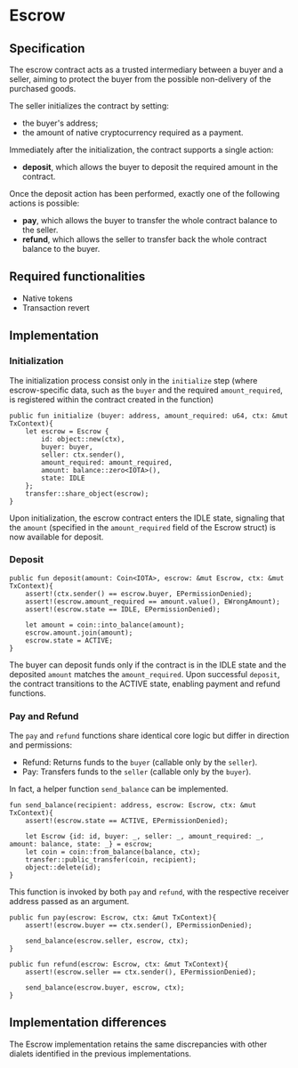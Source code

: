 # Escrow

## Specification

The escrow contract acts as a trusted intermediary between a buyer and a seller, aiming to protect the buyer from the possible non-delivery of the purchased goods. 

The seller initializes the contract by setting: 
- the buyer's address;
- the amount of native cryptocurrency required as a payment.

Immediately after the initialization, the contract supports a single action:
- **deposit**, which allows the buyer to deposit the required amount in the contract.

Once the deposit action has been performed, exactly one of the following actions is possible:
- **pay**, which allows the buyer to transfer the whole contract balance to the seller.
- **refund**, which allows the seller to transfer back the whole contract balance to the buyer.

## Required functionalities

- Native tokens
- Transaction revert

## Implementation

### Initialization

The initialization process consist only in the `initialize` step (where escrow-specific data, such as the `buyer` and the required `amount_required`, is registered within the contract created in the function)

```move
public fun initialize (buyer: address, amount_required: u64, ctx: &mut TxContext){
    let escrow = Escrow {
        id: object::new(ctx),
        buyer: buyer,
        seller: ctx.sender(),
        amount_required: amount_required,
        amount: balance::zero<IOTA>(),
        state: IDLE 
    };
    transfer::share_object(escrow);
}
```

Upon initialization, the escrow contract enters the IDLE state, signaling that the `amount` (specified in the `amount_required` field of the Escrow struct) is now available for deposit.

### Deposit

```move
public fun deposit(amount: Coin<IOTA>, escrow: &mut Escrow, ctx: &mut TxContext){
    assert!(ctx.sender() == escrow.buyer, EPermissionDenied);
    assert!(escrow.amount_required == amount.value(), EWrongAmount);
    assert!(escrow.state == IDLE, EPermissionDenied);

    let amount = coin::into_balance(amount);
    escrow.amount.join(amount);
    escrow.state = ACTIVE;
}
```

The buyer can deposit funds only if the contract is in the IDLE state and the deposited `amount` matches the `amount_required`. Upon successful `deposit`, the contract transitions to the ACTIVE state, enabling payment and refund functions.

### Pay and Refund

The `pay` and `refund` functions share identical core logic but differ in direction and permissions:
- Refund: Returns funds to the `buyer` (callable only by the `seller`).
- Pay: Transfers funds to the `seller` (callable only by the `buyer`).

In fact, a helper function `send_balance` can be implemented. 
```move
fun send_balance(recipient: address, escrow: Escrow, ctx: &mut TxContext){
    assert!(escrow.state == ACTIVE, EPermissionDenied);

    let Escrow {id: id, buyer: _, seller: _, amount_required: _, amount: balance, state: _} = escrow;
    let coin = coin::from_balance(balance, ctx);
    transfer::public_transfer(coin, recipient);   
    object::delete(id);
}
```

This function is invoked by both `pay` and `refund`, with the respective receiver address passed as an argument.

```move
public fun pay(escrow: Escrow, ctx: &mut TxContext){
    assert!(escrow.buyer == ctx.sender(), EPermissionDenied);

    send_balance(escrow.seller, escrow, ctx);
}

public fun refund(escrow: Escrow, ctx: &mut TxContext){
    assert!(escrow.seller == ctx.sender(), EPermissionDenied);

    send_balance(escrow.buyer, escrow, ctx);
}
```

## Implementation differences

The Escrow implementation retains the same discrepancies with other dialets identified in the previous implementations.
